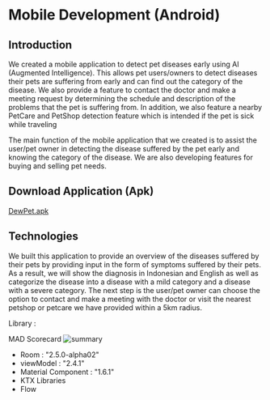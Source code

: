 # Mobile Development (Android)

## Introduction

We created a mobile application to detect pet diseases early using AI (Augmented Intelligence). This allows pet users/owners to detect diseases their pets are suffering from early and can find out the category of the disease. We also provide a feature to contact the doctor and make a meeting request by determining the schedule and description of the problems that the pet is suffering from. In addition, we also feature a nearby PetCare and PetShop detection feature which is intended if the pet is sick while traveling

The main function of the mobile application that we created is to assist the user/pet owner in detecting the disease suffered by the pet early and knowing the category of the disease. We are also developing features for buying and selling pet needs.

## Download Application (Apk)
[DewPet.apk](https://drive.google.com/file/d/1b_tw1VYAlt9758lSCRw4Egg2v0OCboBe/view?usp=sharing)

## Technologies

We built this application to provide an overview of the diseases suffered by their pets by providing input in the form of symptoms suffered by their pets. As a result, we will show the diagnosis in Indonesian and English as well as categorize the disease into a disease with a mild category and a disease with a severe category. The next step is the user/pet owner can choose the option to contact and make a meeting with the doctor or visit the nearest petshop or petcare we have provided within a 5km radius.

Library : 

MAD Scorecard
![summary](https://user-images.githubusercontent.com/64396559/173211782-1c636ce0-408f-406f-a134-536619eefde7.png)

- Room : "2.5.0-alpha02"
- viewModel : "2.4.1"
- Material Component : "1.6.1"
- KTX Libraries
- Flow
